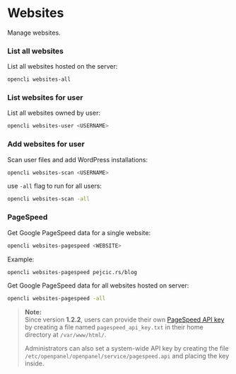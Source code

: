 # Websites

Manage websites.

### List all websites

List all websites hosted on the server:

```bash
opencli websites-all
```

### List websites for user

List all websites owned by user:

```bash
opencli websites-user <USERNAME>
```

### Add websites for user

Scan user files and add WordPress installations:
```bash
opencli websites-scan <USERNAME>
```

use `-all` flag to run for all users:
```bash
opencli websites-scan -all
```


### PageSpeed

Get Google PageSpeed data for a single website:

```bash
opencli websites-pagespeed <WEBSITE>
```

Example:
```bash
opencli websites-pagespeed pejcic.rs/blog
```

Get Google PageSpeed data for all websites hosted on server:

```bash
opencli websites-pagespeed -all
```

> **Note:**  
> Since version **1.2.2**, users can provide their own [PageSpeed API key](https://developers.google.com/speed/docs/insights/v5/get-started) by creating a file named `pagespeed_api_key.txt` in their home directory at `/var/www/html/`.  
>  
> Administrators can also set a system-wide API key by creating the file `/etc/openpanel/openpanel/service/pagespeed.api` and placing the key inside.
